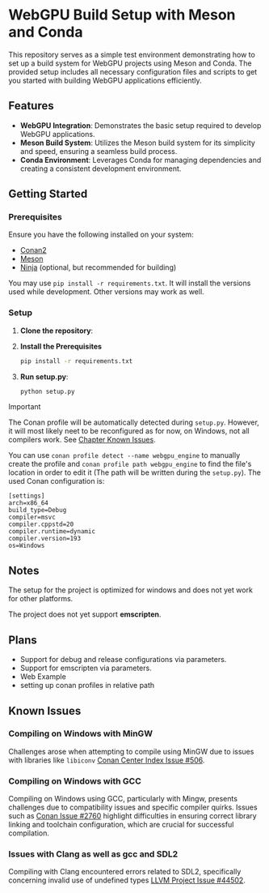 # WebGPU Build Setup with Meson and Conda

This repository serves as a simple test environment demonstrating how to set up a build system for WebGPU projects using Meson and Conda. The provided setup includes all necessary configuration files and scripts to get you started with building WebGPU applications efficiently.

## Features

- **WebGPU Integration**: Demonstrates the basic setup required to develop WebGPU applications.
- **Meson Build System**: Utilizes the Meson build system for its simplicity and speed, ensuring a seamless build process.
- **Conda Environment**: Leverages Conda for managing dependencies and creating a consistent development environment.

## Getting Started

### Prerequisites

Ensure you have the following installed on your system:

- [Conan2](https://docs.conan.io/2/reference/commands/install.html)
- [Meson](https://mesonbuild.com/SimpleStart.html)
- [Ninja](https://ninja-build.org/) (optional, but recommended for building)

You may use `pip install -r requirements.txt`. It will install the versions used while development. Other versions may work as well.

### Setup

1. **Clone the repository**:

2. **Install the Prerequisites**
    ```sh
    pip install -r requirements.txt
    ```

3. **Run setup.py**:
    ```sh
    python setup.py
    ```

> [!IMPORTANT]  
> The Conan profile will be automatically detected during `setup.py`. However, it will most likely neet to be reconfigured as for now, on Windows, not all compilers work. See [Chapter Known Issues](#known-issues). 
>
> You can use `conan profile detect --name webgpu_engine` to manually create the profile and `conan profile path webgpu_engine` to find the file's location in order to edit it (The path will be written during the `setup.py`). The used Conan configuration is:
>
> ```conan
> [settings]
> arch=x86_64
> build_type=Debug
> compiler=msvc
> compiler.cppstd=20
> compiler.runtime=dynamic
> compiler.version=193
> os=Windows
> ```


## Notes

The setup for the project is optimized for windows and does not yet work for other platforms.

The project does not yet support **emscripten**. 

## Plans

- Support for debug and release configurations via parameters.
- Support for emscripten via parameters.
- Web Example
- setting up conan profiles in relative path

## Known Issues

### Compiling on Windows with MinGW

Challenges arose when attempting to compile using MinGW due to issues with libraries like `libiconv` [Conan Center Index Issue #506](https://github.com/conan-io/conan-center-index/issues/506).

### Compiling on Windows with GCC

Compiling on Windows using GCC, particularly with Mingw, presents challenges due to compatibility issues and specific compiler quirks. Issues such as [Conan Issue #2760](https://github.com/conan-io/conan/issues/2760) highlight difficulties in ensuring correct library linking and toolchain configuration, which are crucial for successful compilation.

### Issues with Clang as well as gcc and SDL2

Compiling with Clang encountered errors related to SDL2, specifically concerning invalid use of undefined types [LLVM Project Issue #44502](https://github.com/llvm/llvm-project/issues/44502).
